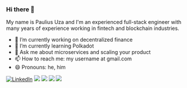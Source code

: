### Hi there 👋

My name is Paulius Uza and I'm an experienced full-stack engineer with many years of experience working in fintech and blockchain industries. 

<!--
**pauliusuza/pauliusuza** is a ✨ _special_ ✨ repository because its `README.md` (this file) appears on your GitHub profile.

Here are some ideas to get you started:

- 🔭 I’m currently working on ...
- 🌱 I’m currently learning ...
- 👯 I’m looking to collaborate on ...
- 🤔 I’m looking for help with ...
- 💬 Ask me about ...
- 📫 How to reach me: ...
- 😄 Pronouns: ...
- ⚡ Fun fact: ...
-->

- 🔭 I’m currently working on decentralized finance
- 🌱 I’m currently learning Polkadot
- 💬 Ask me about microservices and scaling your product
- 📫 How to reach me: my username at gmail.com
- 😄 Pronouns: he, him

<p>
  <a href="https://www.linkedin.com/in/pauliusuza"><img src="https://img.shields.io/badge/LinkedIn--_.svg?style=social&logo=linkedin" alt="LinkedIn"></a>
  <a href="#"><img src="https://img.shields.io/badge/Javascript-Expert-_.svg?logo=javascript"></a>
  <a href="#"><img src="https://img.shields.io/badge/Typescript-Enthusiast-_.svg?logo=typescript"></a>
  <a href="#"><img src="https://img.shields.io/badge/React-Advocate-_.svg?logo=react"></a>
  <a href="#"><img src="https://img.shields.io/badge/Microservice-Evangelist-_.svg"></a>
</p>
